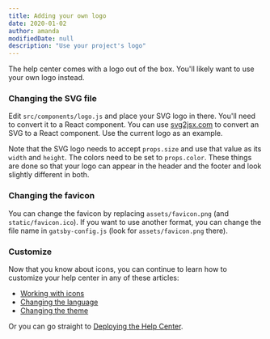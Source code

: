 ```yaml
---
title: Adding your own logo
date: 2020-01-02
author: amanda
modifiedDate: null
description: "Use your project's logo"
---
```


The help center comes with a logo out of the box. You'll likely want to use your own logo instead.

### Changing the SVG file

Edit `src/components/logo.js` and place your SVG logo in there. You'll need to convert it to a React component. You can use [svg2jsx.com](https://svg2jsx.com/) to convert an SVG to a React component. Use the current logo as an example.

Note that the SVG logo needs to accept `props.size` and use that value as its `width` and `height`. The colors need to be set to `props.color`. These things are done so that your logo can appear in the header and the footer and look slightly different in both.

### Changing the favicon

You can change the favicon by replacing `assets/favicon.png` (and `static/favicon.ico`). If you want to use another format, you can change the file name in `gatsby-config.js` (look for `assets/favicon.png` there).

### Customize

Now that you know about icons, you can continue to learn how to customize your help center in any of these articles:

- [Working with icons](/articles/customizing-icons)
- [Changing the language](/articles/customizing-locale)
- [Changing the theme](/articles/customizing-theme)

Or you can go straight to [Deploying the Help Center](/articles/deploy).
